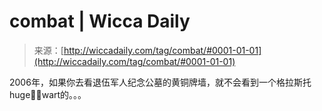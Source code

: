 <!--yml

category: 未分类

date: 2024-06-12 18:25:18

-->

# combat | Wicca Daily

> 来源：[http://wiccadaily.com/tag/combat/#0001-01-01](http://wiccadaily.com/tag/combat/#0001-01-01)

2006年，如果你去看退伍军人纪念公墓的黄铜牌墙，就不会看到一个格拉斯托hugewart的。。。
